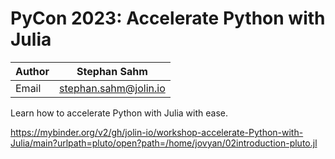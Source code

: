 # PyCon 2023: Accelerate Python with Julia

| Author | Stephan Sahm |
| ------ | ------------ |
| Email  | stephan.sahm@jolin.io |


Learn how to accelerate Python with Julia with ease.


https://mybinder.org/v2/gh/jolin-io/workshop-accelerate-Python-with-Julia/main?urlpath=pluto/open?path=/home/jovyan/02introduction-pluto.jl